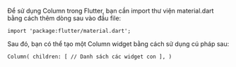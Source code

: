 Để sử dụng Column trong Flutter, bạn cần import thư viện material.dart bằng cách thêm dòng sau vào đầu file:

`import 'package:flutter/material.dart';`

Sau đó, bạn có thể tạo một Column widget bằng cách sử dụng cú pháp sau:

`Column(
 children: [
 // Danh sách các widget con
 ],
)`

